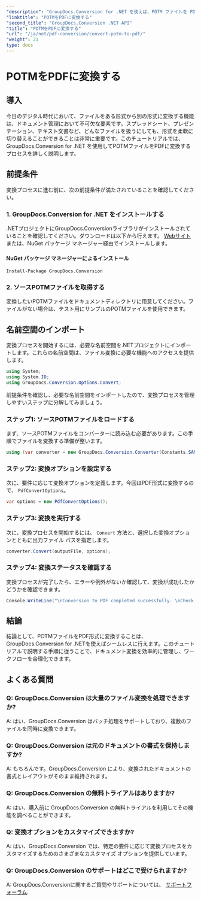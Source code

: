 ```yaml
---
"description": "GroupDocs.Conversion for .NET を使えば、POTM ファイルを PDF 形式に簡単に変換できます。ドキュメント管理ワークフローを効率化できます。"
"linktitle": "POTMをPDFに変換する"
"second_title": "GroupDocs.Conversion .NET API"
"title": "POTMをPDFに変換する"
"url": "/ja/net/pdf-conversion/convert-potm-to-pdf/"
"weight": 21
type: docs
---
```

# POTMをPDFに変換する

## 導入

今日のデジタル時代において、ファイルをある形式から別の形式に変換する機能は、ドキュメント管理において不可欠な要素です。スプレッドシート、プレゼンテーション、テキスト文書など、どんなファイルを扱うにしても、形式を柔軟に切り替えることができることは非常に重要です。このチュートリアルでは、GroupDocs.Conversion for .NET を使用してPOTMファイルをPDFに変換するプロセスを詳しく説明します。

## 前提条件

変換プロセスに進む前に、次の前提条件が満たされていることを確認してください。

### 1. GroupDocs.Conversion for .NET をインストールする

.NETプロジェクトにGroupDocs.Conversionライブラリがインストールされていることを確認してください。ダウンロードは以下から行えます。 [Webサイト](https://releases.groupdocs.com/conversion/net/) または、NuGet パッケージ マネージャー経由でインストールします。

#### NuGet パッケージ マネージャーによるインストール

```
Install-Package GroupDocs.Conversion
```

### 2. ソースPOTMファイルを取得する

変換したいPOTMファイルをドキュメントディレクトリに用意してください。ファイルがない場合は、テスト用にサンプルのPOTMファイルを使用できます。

## 名前空間のインポート

変換プロセスを開始するには、必要な名前空間を.NETプロジェクトにインポートします。これらの名前空間は、ファイル変換に必要な機能へのアクセスを提供します。

```csharp
using System;
using System.IO;
using GroupDocs.Conversion.Options.Convert;
```

前提条件を確認し、必要な名前空間をインポートしたので、変換プロセスを管理しやすいステップに分解してみましょう。

### ステップ1: ソースPOTMファイルをロードする

まず、ソースPOTMファイルをコンバーターに読み込む必要があります。この手順でファイルを変換する準備が整います。

```csharp
using (var converter = new GroupDocs.Conversion.Converter(Constants.SAMPLE_POTM))
```

### ステップ2: 変換オプションを設定する

次に、要件に応じて変換オプションを定義します。今回はPDF形式に変換するので、 `PdfConvertOptions`。

```csharp
var options = new PdfConvertOptions();
```

### ステップ3: 変換を実行する

次に、変換プロセスを開始するには、 `Convert` 方法と、選択した変換オプションとともに出力ファイル パスを指定します。

```csharp
converter.Convert(outputFile, options);
```

### ステップ4: 変換ステータスを確認する

変換プロセスが完了したら、エラーや例外がないか確認して、変換が成功したかどうかを確認できます。

```csharp
Console.WriteLine("\nConversion to PDF completed successfully. \nCheck output in {0}", outputFolder);
```

## 結論

結論として、POTMファイルをPDF形式に変換することは、GroupDocs.Conversion for .NETを使えばシームレスに行えます。このチュートリアルで説明する手順に従うことで、ドキュメント変換を効率的に管理し、ワークフローを合理化できます。

## よくある質問

### Q: GroupDocs.Conversion は大量のファイル変換を処理できますか?

A: はい、GroupDocs.Conversion はバッチ処理をサポートしており、複数のファイルを同時に変換できます。

### Q: GroupDocs.Conversion は元のドキュメントの書式を保持しますか?

A: もちろんです。GroupDocs.Conversion により、変換されたドキュメントの書式とレイアウトがそのまま維持されます。

### Q: GroupDocs.Conversion の無料トライアルはありますか?

A: はい、購入前に GroupDocs.Conversion の無料トライアルを利用してその機能を調べることができます。

### Q: 変換オプションをカスタマイズできますか?

A: はい、GroupDocs.Conversion では、特定の要件に応じて変換プロセスをカスタマイズするためのさまざまなカスタマイズ オプションを提供しています。

### Q: GroupDocs.Conversion のサポートはどこで受けられますか?

A: GroupDocs.Conversionに関するご質問やサポートについては、 [サポートフォーラム](https://forum。groupdocs.com/c/conversion/11).